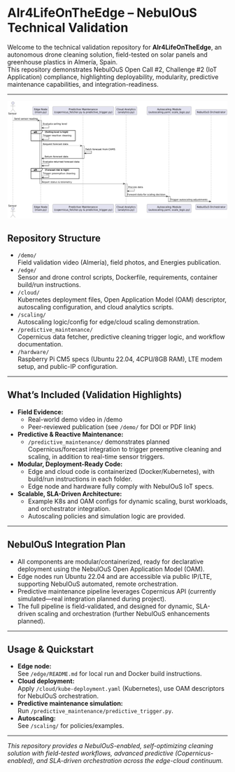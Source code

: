 # AIr4LifeOnTheEdge – NebulOuS Technical Validation

Welcome to the technical validation repository for **AIr4LifeOnTheEdge**, an autonomous drone cleaning solution, field-tested on solar panels and greenhouse plastics in Almería, Spain.  
This repository demonstrates NebulOuS Open Call #2, Challenge #2 (IoT Application) compliance, highlighting deployability, modularity, predictive maintenance capabilities, and integration-readiness.

---


![Sequence Diagram](./images/sequence.png)


## Repository Structure

- `/demo/`  
  Field validation video (Almería), field photos, and Energies publication.
- `/edge/`  
  Sensor and drone control scripts, Dockerfile, requirements, container build/run instructions.
- `/cloud/`  
  Kubernetes deployment files, Open Application Model (OAM) descriptor, autoscaling configuration, and cloud analytics scripts.
- `/scaling/`  
  Autoscaling logic/config for edge/cloud scaling demonstration.
- `/predictive_maintenance/`  
  Copernicus data fetcher, predictive cleaning trigger logic, and workflow documentation.
- `/hardware/`  
  Raspberry Pi CM5 specs (Ubuntu 22.04, 4CPU/8GB RAM), LTE modem setup, and public-IP configuration.

---


## What’s Included (Validation Highlights)

- **Field Evidence:**  
  - Real-world demo video in /demo  
  - Peer-reviewed publication (see `/demo/` for DOI or PDF link)
- **Predictive & Reactive Maintenance:**  
  - `/predictive_maintenance/` demonstrates planned Copernicus/forecast integration to trigger preemptive cleaning and scaling, in addition to real-time sensor triggers.
- **Modular, Deployment-Ready Code:**  
  - Edge and cloud code is containerized (Docker/Kubernetes), with build/run instructions in each folder.
  - Edge node and hardware fully comply with NebulOuS IoT specs.
- **Scalable, SLA-Driven Architecture:**  
  - Example K8s and OAM configs for dynamic scaling, burst workloads, and orchestrator integration.
  - Autoscaling policies and simulation logic are provided.

---

## NebulOuS Integration Plan

- All components are modular/containerized, ready for declarative deployment using the NebulOuS Open Application Model (OAM).
- Edge nodes run Ubuntu 22.04 and are accessible via public IP/LTE, supporting NebulOuS automated, remote orchestration.
- Predictive maintenance pipeline leverages Copernicus API (currently simulated—real integration planned during project).
- The full pipeline is field-validated, and designed for dynamic, SLA-driven scaling and orchestration (further NebulOuS enhancements planned).

---

## Usage & Quickstart

- **Edge node:**  
  See `/edge/README.md` for local run and Docker build instructions.
- **Cloud deployment:**  
  Apply `/cloud/kube-deployment.yaml` (Kubernetes), use OAM descriptors for NebulOuS orchestration.
- **Predictive maintenance simulation:**  
  Run `/predictive_maintenance/predictive_trigger.py`.
- **Autoscaling:**  
  See `/scaling/` for policies/examples.

---

*This repository provides a NebulOuS-enabled, self-optimizing cleaning solution with field-tested workflows, advanced predictive (Copernicus-enabled), and SLA-driven orchestration across the edge-cloud continuum.*


